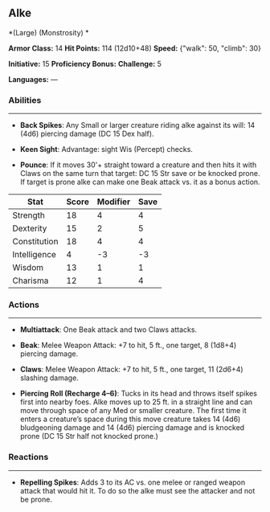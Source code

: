 ## Alke
*(Large) (Monstrosity) *

**Armor Class:** 14
**Hit Points:** 114 (12d10+48)
**Speed:** {"walk": 50, "climb": 30}

**Initiative:** 15
**Proficiency Bonus:**
**Challenge:** 5

**Languages:** —

### Abilities
 --- 
- **Back Spikes**: Any Small or larger creature riding alke against its will: 14 (4d6) piercing damage (DC 15 Dex half).

- **Keen Sight**: Advantage: sight Wis (Percept) checks.

- **Pounce**: If it moves 30'+ straight toward a creature and then hits it with Claws on the same turn that target: DC 15 Str save or be knocked prone. If target is prone alke can make one Beak attack vs. it as a bonus action.



| Stat | Score | Modifier | Save |
| ---- | ---- | ---- | ---- |
| Strength | 18 | 4 | 4 |
| Dexterity | 15 | 2 | 5 |
| Constitution | 18 | 4 | 4 |
| Intelligence | 4 | -3 | -3 |
| Wisdom | 13 | 1 | 1 |
| Charisma | 12 | 1 | 4 |

### Actions
 --- 
- **Multiattack**: One Beak attack and two Claws attacks.

- **Beak**: Melee Weapon Attack: +7 to hit, 5 ft., one target, 8 (1d8+4) piercing damage.

- **Claws**: Melee Weapon Attack: +7 to hit, 5 ft., one target, 11 (2d6+4) slashing damage.

- **Piercing Roll (Recharge 4–6)**: Tucks in its head and throws itself spikes first into nearby foes. Alke moves up to 25 ft. in a straight line and can move through space of any Med or smaller creature. The first time it enters a creature’s space during this move creature takes 14 (4d6) bludgeoning damage and 14 (4d6) piercing damage and is knocked prone (DC 15 Str half not knocked prone.)

### Reactions
 --- 
- **Repelling Spikes**: Adds 3 to its AC vs. one melee or ranged weapon attack that would hit it. To do so the alke must see the attacker and not be prone.

